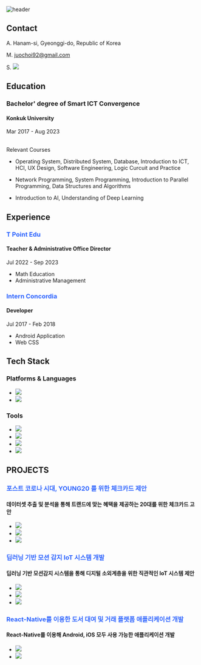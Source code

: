 ![header](https://capsule-render.vercel.app/api?type=waving&color=auto&height=200&section=header&text=Juo's%20GitHub&render&fontSize=85)

## Contact
<!-- 이름 : 최주오 -->

A. Hanam-si, Gyeonggi-do, Republic of Korea

M. juochoi92@gmail.com

S. <a href="https://instagram.com/giveme_kro.l?igshid=M2RkZGJiMzhjOQ%3D%3D&utm_source=qr"><img src="https://img.shields.io/badge/Instagram-E4405F?style=flat&logo=instagram&logoColor=white"/></a>

## Education

### Bachelor' degree of Smart ICT Convergence

#### Konkuk University

Mar 2017 - Aug 2023

<br>
Relevant Courses

- Operating System, Distributed System, Database, Introduction to ICT, HCI, UX Design, Software Engineering,  Logic Curcuit and Practice

- Network Programming, System Programming, Introduction to Parallel Programming, Data Structures and Algorithms

- Introduction to AI, Understanding of Deep Learning

## Experience

### <span style="color:#2E64FE"> T Point Edu  </span> 

#### Teacher & Administrative Office Director

Jul 2022 - Sep 2023

- Math Education
- Administrative Management

### <span style="color:#2E64FE"> Intern Concordia </span> 

#### Developer

Jul 2017 - Feb 2018

- Android Application
- Web CSS

## Tech Stack

### Platforms & Languages

- 	<img src="https://img.shields.io/badge/Java-007396?style=flat-square&logo=java&logoColor=white"/>

- <img src="https://img.shields.io/badge/Python-3776AB?style=flat-square&logo=python&logoColor=white"/>


### Tools
- <img src="https://img.shields.io/badge/IntelliJ IDEA-000000?style=flat-square&logo=intellijidea&logoColor=white"/>

- <img src="https://img.shields.io/badge/Visual Studio Code-007ACC?style=flat-square&logo=visualstudiocode&logoColor=white"/>

- <img src="https://img.shields.io/badge/GitHub-181717?style=flat-square&logo=github&logoColor=white"/>

- <img src="https://img.shields.io/badge/Microsoft Office-D83B01?style=flat-square&logo=microsoftoffice&logoColor=white"/>


## PROJECTS

### <span style="color:#2E64FE"> 포스트 코로나 시대, YOUNG20 를 위한 체크카드 제안  </span>

#### 데이터셋 추출 및 분석을 통해 트랜드에 맞는 혜택을 제공하는 20대를 위한 체크카드 고안


- <img src="https://img.shields.io/badge/Python-3776AB?style=flat-square&logo=python&logoColor=white"/>
- <img src="https://img.shields.io/badge/pandas-150458?style=flat&logo=pandas&logoColor=white"/>
- <img src="https://img.shields.io/badge/Numpy-013243?style=flat&logo=numpy&logoColor=white"/>

### <span style="color:#2E64FE"> 딥러닝 기반 모션 감지 IoT 시스템 개발 </span> 

#### 딥러닝 기반 모션감지 시스템을 통해 디지털 소외계층을 위한 직관적인 IoT 시스템 제안

- <img src="https://img.shields.io/badge/Python-3776AB?style=flat-square&logo=python&logoColor=white"/>
- <img src="https://img.shields.io/badge/TensorFlow-FF6F00?style=flat-square&logo=tensorflow&logoColor=white"/>
- <img src="https://img.shields.io/badge/OpenCV-5C3EE8?style=flat-square&logo=opencv&logoColor=white"/>

### <span style="color:#2E64FE"> React-Native를 이용한 도서 대여 및 거래 플랫폼 애플리케이션 개발 </span> 

#### React-Native를 이용해 Android, iOS 모두 사용 가능한 애플리케이션 개발

- <img src="https://img.shields.io/badge/React-61DAFB?style=flat-square&logo=react&logoColor=white"/>
- <img src="https://img.shields.io/badge/FireBase-FFCA28?style=flat-square&logo=firebase&logoColor=white"/>

## 
<!--
**JUO-CHOI/JUO-CHOI** is a ✨ _special_ ✨ repository because its `README.md` (this file) appears on your GitHub profile.

Here are some ideas to get you started:

- 🔭 I’m currently working on ...
- 🌱 I’m currently learning ...
- 👯 I’m looking to collaborate on ...
- 🤔 I’m looking for help with ...
- 💬 Ask me about ...
- 📫 How to reach me: ...
- 😄 Pronouns: ...
- ⚡ Fun fact: ...
-->

